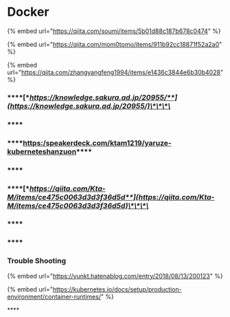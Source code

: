 # Docker

{% embed url="https://qiita.com/soumi/items/5b01d88c187b678c0474" %}

{% embed url="https://qiita.com/mom0tomo/items/911b92cc18871f52a2a0" %}

{% embed url="https://qiita.com/zhangyangfeng1994/items/e1436c3844e6b30b4028" %}

### \*\*\*\*[**https://knowledge.sakura.ad.jp/20955/**](https://knowledge.sakura.ad.jp/20955/)\*\*\*\*

### \*\*\*\*

### \*\*\*\*[**https:/**](https://speakerdeck.com/ktam1219/yaruze-kuberneteshanzuon)[**speakerdeck.com/ktam1219/yaruze-kuberneteshanzuon**](https://speakerdeck.com/ktam1219/yaruze-kuberneteshanzuon)\*\*\*\*

### \*\*\*\*

### \*\*\*\*[**https://qiita.com/Kta-M/items/ce475c0063d3d3f36d5d**](https://qiita.com/Kta-M/items/ce475c0063d3d3f36d5d)\*\*\*\*

### \*\*\*\*

### \*\*\*\*

### **Trouble Shooting**

{% embed url="https://yunkt.hatenablog.com/entry/2018/08/13/200123" %}

{% embed url="https://kubernetes.io/docs/setup/production-environment/container-runtimes/" %}

\*\*\*\*

### 



